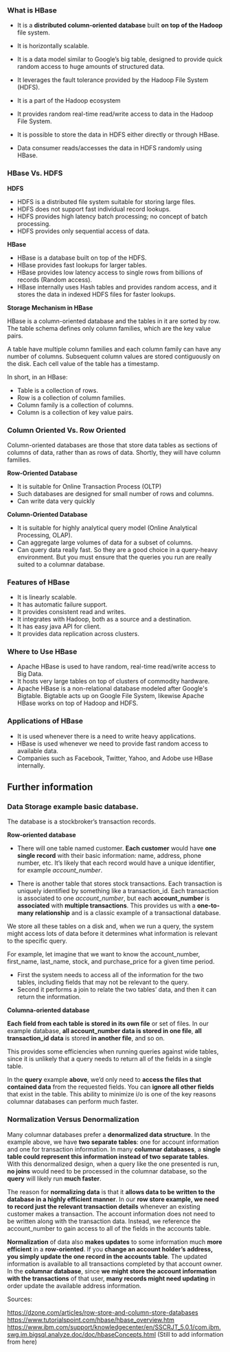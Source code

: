 ### What is HBase

* It is a **distributed column-oriented database** built **on top of the Hadoop** file system. 

* It is horizontally scalable.

* It is a data model similar to Google’s big table, designed to provide quick random access to huge amounts of structured data. 
 
* It leverages the fault tolerance provided by the Hadoop File System (HDFS).

* It is a part of the Hadoop ecosystem

* It provides random real-time read/write access to data in the Hadoop File System.

* It is possible to store the data in HDFS either directly or through HBase. 

* Data consumer reads/accesses the data in HDFS randomly using HBase. 


### HBase Vs. HDFS

**HDFS**

* HDFS is a distributed file system suitable for storing large files.	
* HDFS does not support fast individual record lookups.	
* HDFS provides high latency batch processing; no concept of batch processing.	
* HDFS provides only sequential access of data.	

**HBase**

* HBase is a database built on top of the HDFS.
* HBase provides fast lookups for larger tables.
* HBase provides low latency access to single rows from billions of records (Random access).
* HBase internally uses Hash tables and provides random access, and it stores the data in indexed HDFS files for faster lookups.


**Storage Mechanism in HBase**

HBase is a column-oriented database and the tables in it are sorted by row. The table schema defines only column families, which 
are the key value pairs. 

A table have multiple column families and each column family can have any number of columns. Subsequent column values are stored 
contiguously on the disk. Each cell value of the table has a timestamp. 

In short, in an HBase:

* Table is a collection of rows.
* Row is a collection of column families.
* Column family is a collection of columns.
* Column is a collection of key value pairs.

### Column Oriented Vs. Row Oriented

Column-oriented databases are those that store data tables as sections of columns of data, rather than as rows of data. 
Shortly, they will have column families.

**Row-Oriented Database**

* It is suitable for Online Transaction Process (OLTP)
* Such databases are designed for small number of rows and columns.	
* Can write data very quickly

**Column-Oriented Database**

*	It is suitable for highly analytical query model  (Online Analytical Processing, OLAP).
* Can aggregate large volumes of data for a subset of columns.
* Can query data really fast. So they are a good choice in a query-heavy environment. But you must ensure 
  that the queries you run are really suited to a columnar database.


### Features of HBase

* It is linearly scalable.
* It has automatic failure support.
* It provides consistent read and writes.
* It integrates with Hadoop, both as a source and a destination.
* It has easy java API for client.
* It provides data replication across clusters.

### Where to Use HBase

* Apache HBase is used to have random, real-time read/write access to Big Data.
* It hosts very large tables on top of clusters of commodity hardware.
* Apache HBase is a non-relational database modeled after Google's Bigtable. Bigtable acts up on Google File System, likewise Apache HBase works on top of Hadoop and HDFS.

### Applications of HBase

* It is used whenever there is a need to write heavy applications.
* HBase is used whenever we need to provide fast random access to available data.
* Companies such as Facebook, Twitter, Yahoo, and Adobe use HBase internally.


## Further information

### Data Storage example basic database.

The database is a stockbroker’s transaction records. 

**Row-oriented database**

* There will one table named customer. **Each customer** would have **one single record** with their basic information: 
  name, address, phone number, etc. It’s likely that each record would have a unique identifier, for example *account_number*.

* There is another table that stores stock transactions. Each transaction is uniquely identified by something like a 
transaction_id. Each transaction is associated to one *account_number*, but each **account_number** is **associated** with **multiple 
transactions**. This provides us with a **one-to-many relationship** and is a classic example of a transactional database.

We store all these tables on a disk and, when we run a query, the system might access lots of data before it determines what 
information is relevant to the specific query. 

For example, let imagine that we want to know the account_number, first_name, last_name, stock, and purchase_price for a given time period. 

* First the system needs to access all of the information for the two tables, including fields that may not be relevant to the query. 
* Second it performs a join to relate the two tables’ data, and then it can return the information. 


**Columna-oriented database**

**Each field from each table is stored in its own file** or set of files. In our example database, **all account_number data is stored 
in one file**, **all transaction_id data** is stored **in another file**, and so on. 

This provides some efficiencies when running queries against wide tables, since it is unlikely that a query needs to return all of the 
fields in a single table. 

In the **query** example **above**, we’d only need to **access the files that contained data** from the requested fields. You can **ignore all other fields** that exist in the table. This ability to minimize i/o is one of the key reasons columnar databases can perform much 
faster.

### Normalization Versus Denormalization

Many columnar databases prefer a **denormalized data structure**. In the example above, we have **two separate tables**: one for account information and one for transaction information. In many **columnar databases**, a **single table could represent this information instead of two separate tables**. With this denormalized design, when a query like the one presented is run, **no joins** would need to be processed in the columnar database, so the **query** will likely run **much faster**.

The reason for **normalizing data** is that it **allows data to be written to the database in a highly efficient manner**. In our **row store example, we need to record just the relevant transaction details** whenever an existing customer makes a transaction. The account information does not need to be written along with the transaction data. Instead, we reference the account_number to gain access to all of the fields in the accounts table.

**Normalization** of data also **makes updates** to some information much **more efficient** in a **row-oriented**. If you **change an account holder’s address, you simply update the one record in the accounts table**. The updated information is available to all transactions completed by that account owner. In the **columnar database**, since **we might store the account information with the transactions** of that user, **many records might need updating** in order update the available address information.



Sources:

https://dzone.com/articles/row-store-and-column-store-databases
https://www.tutorialspoint.com/hbase/hbase_overview.htm
https://www.ibm.com/support/knowledgecenter/en/SSCRJT_5.0.1/com.ibm.swg.im.bigsql.analyze.doc/doc/hbaseConcepts.html (Still to add information from here)



